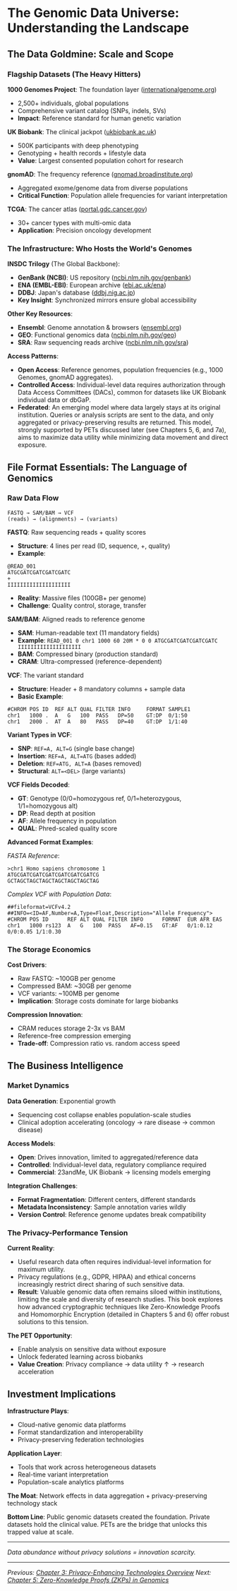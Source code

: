 # The Genomic Data Universe: Understanding the Landscape

## The Data Goldmine: Scale and Scope

### Flagship Datasets (The Heavy Hitters)
**1000 Genomes Project**: The foundation layer ([internationalgenome.org](https://www.internationalgenome.org/))
- 2,500+ individuals, global populations
- Comprehensive variant catalog (SNPs, indels, SVs)
- **Impact**: Reference standard for human genetic variation

**UK Biobank**: The clinical jackpot ([ukbiobank.ac.uk](https://www.ukbiobank.ac.uk/enable-your-research/))
- 500K participants with deep phenotyping
- Genotyping + health records + lifestyle data
- **Value**: Largest consented population cohort for research

**gnomAD**: The frequency reference ([gnomad.broadinstitute.org](https://gnomad.broadinstitute.org/))
- Aggregated exome/genome data from diverse populations
- **Critical Function**: Population allele frequencies for variant interpretation

**TCGA**: The cancer atlas ([portal.gdc.cancer.gov](https://portal.gdc.cancer.gov/))
- 30+ cancer types with multi-omic data
- **Application**: Precision oncology development

### The Infrastructure: Who Hosts the World's Genomes

**INSDC Trilogy** (The Global Backbone):
- **GenBank (NCBI)**: US repository ([ncbi.nlm.nih.gov/genbank](https://www.ncbi.nlm.nih.gov/genbank/))
- **ENA (EMBL-EBI)**: European archive ([ebi.ac.uk/ena](https://www.ebi.ac.uk/ena))
- **DDBJ**: Japan's database ([ddbj.nig.ac.jp](https://www.ddbj.nig.ac.jp/index-e.html))
- **Key Insight**: Synchronized mirrors ensure global accessibility

**Other Key Resources**:
- **Ensembl**: Genome annotation & browsers ([ensembl.org](https://www.ensembl.org/))
- **GEO**: Functional genomics data ([ncbi.nlm.nih.gov/geo](https://www.ncbi.nlm.nih.gov/geo/))
- **SRA**: Raw sequencing reads archive ([ncbi.nlm.nih.gov/sra](https://www.ncbi.nlm.nih.gov/sra))

**Access Patterns**:
- **Open Access**: Reference genomes, population frequencies (e.g., 1000 Genomes, gnomAD aggregates).
- **Controlled Access**: Individual-level data requires authorization through Data Access Committees (DACs), common for datasets like UK Biobank individual data or dbGaP.
- **Federated**: An emerging model where data largely stays at its original institution. Queries or analysis scripts are sent to the data, and only aggregated or privacy-preserving results are returned. This model, strongly supported by PETs discussed later (see Chapters 5, 6, and 7a), aims to maximize data utility while minimizing data movement and direct exposure.

## File Format Essentials: The Language of Genomics

### Raw Data Flow
```
FASTQ → SAM/BAM → VCF
(reads) → (alignments) → (variants)
```

**FASTQ**: Raw sequencing reads + quality scores
- **Structure**: 4 lines per read (ID, sequence, +, quality)
- **Example**:
```
@READ_001
ATGCGATCGATCGATCGATC
+
IIIIIIIIIIIIIIIIIIII
```
- **Reality**: Massive files (100GB+ per genome)
- **Challenge**: Quality control, storage, transfer

**SAM/BAM**: Aligned reads to reference genome
- **SAM**: Human-readable text (11 mandatory fields)
- **Example**: `READ_001 0 chr1 1000 60 20M * 0 0 ATGCGATCGATCGATCGATC IIIIIIIIIIIIIIIIIIII`
- **BAM**: Compressed binary (production standard)
- **CRAM**: Ultra-compressed (reference-dependent)

**VCF**: The variant standard
- **Structure**: Header + 8 mandatory columns + sample data
- **Basic Example**:
```
#CHROM POS ID  REF ALT QUAL FILTER INFO     FORMAT SAMPLE1
chr1   1000 .  A   G   100  PASS   DP=50    GT:DP  0/1:50
chr1   2000 .  AT  A   80   PASS   DP=40    GT:DP  1/1:40
```

**Variant Types in VCF**:
- **SNP**: `REF=A, ALT=G` (single base change)
- **Insertion**: `REF=A, ALT=ATG` (bases added)
- **Deletion**: `REF=ATG, ALT=A` (bases removed)
- **Structural**: `ALT=<DEL>` (large variants)

**VCF Fields Decoded**:
- **GT**: Genotype (0/0=homozygous ref, 0/1=heterozygous, 1/1=homozygous alt)
- **DP**: Read depth at position
- **AF**: Allele frequency in population
- **QUAL**: Phred-scaled quality score

**Advanced Format Examples**:

*FASTA Reference*:
```
>chr1 Homo sapiens chromosome 1
ATGCGATCGATCGATCGATCGATCGATCG
GCTAGCTAGCTAGCTAGCTAGCTAGCTAG
```

*Complex VCF with Population Data*:
```
##fileformat=VCFv4.2
##INFO=<ID=AF,Number=A,Type=Float,Description="Allele Frequency">
#CHROM POS ID      REF ALT QUAL FILTER INFO      FORMAT  EUR AFR EAS
chr1   1000 rs123  A   G   100  PASS   AF=0.15   GT:AF   0/1:0.12 0/0:0.05 1/1:0.30
```

### The Storage Economics
**Cost Drivers**:
- Raw FASTQ: ~100GB per genome
- Compressed BAM: ~30GB per genome  
- VCF variants: ~100MB per genome
- **Implication**: Storage costs dominate for large biobanks

**Compression Innovation**:
- CRAM reduces storage 2-3x vs BAM
- Reference-free compression emerging
- **Trade-off**: Compression ratio vs. random access speed

## The Business Intelligence

### Market Dynamics
**Data Generation**: Exponential growth
- Sequencing cost collapse enables population-scale studies
- Clinical adoption accelerating (oncology → rare disease → common disease)

**Access Models**:
- **Open**: Drives innovation, limited to aggregated/reference data
- **Controlled**: Individual-level data, regulatory compliance required
- **Commercial**: 23andMe, UK Biobank → licensing models emerging

**Integration Challenges**:
- **Format Fragmentation**: Different centers, different standards
- **Metadata Inconsistency**: Sample annotation varies wildly
- **Version Control**: Reference genome updates break compatibility

### The Privacy-Performance Tension

**Current Reality**:
- Useful research data often requires individual-level information for maximum utility.
- Privacy regulations (e.g., GDPR, HIPAA) and ethical concerns increasingly restrict direct sharing of such sensitive data.
- **Result**: Valuable genomic data often remains siloed within institutions, limiting the scale and diversity of research studies. This book explores how advanced cryptographic techniques like Zero-Knowledge Proofs and Homomorphic Encryption (detailed in Chapters 5 and 6) offer robust solutions to this tension.

**The PET Opportunity**:
- Enable analysis on sensitive data without exposure
- Unlock federated learning across biobanks
- **Value Creation**: Privacy compliance → data utility ↑ → research acceleration

## Investment Implications

**Infrastructure Plays**:
- Cloud-native genomic data platforms
- Format standardization and interoperability
- Privacy-preserving federation technologies

**Application Layer**:
- Tools that work across heterogeneous datasets
- Real-time variant interpretation
- Population-scale analytics platforms

**The Moat**: Network effects in data aggregation + privacy-preserving technology stack

**Bottom Line**: Public genomic datasets created the foundation. Private datasets hold the clinical value. PETs are the bridge that unlocks this trapped value at scale.

---
*Data abundance without privacy solutions = innovation scarcity.*

---
*Previous: [Chapter 3: Privacy-Enhancing Technologies Overview](03-privacy_technologies.md)*
*Next: [Chapter 5: Zero-Knowledge Proofs (ZKPs) in Genomics](05-zero_knowledge_proofs_zkp.md)*